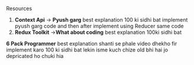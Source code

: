 Resources
1) **Context Api** -> **Pyush garg** best explanation 100 ki sidhi bat
implement pyush garg code and then after implement using Reducer same code 
2) **Redux Toolkit** ->**What about coding** best explanation 100ki sidhi bat

 **6 Pack Programmer** best explanation shanti se phale video dhekho fir implement karo 100 ki sidhi bat lekin isme kuch  chize old bhi hai jo depricated ho chuki hia 

